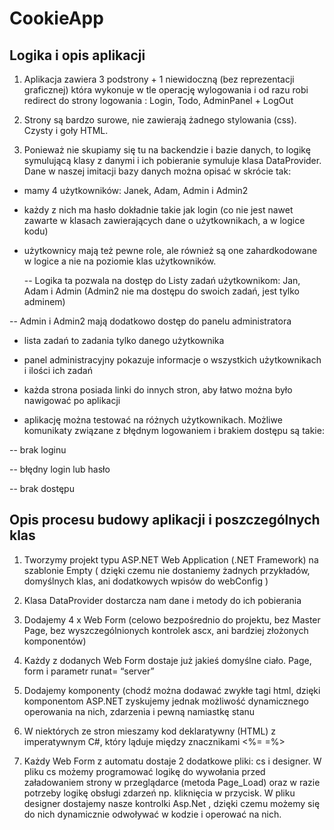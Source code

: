 # CookieApp

 ## Logika i opis aplikacji 

   

   

  1. Aplikacja zawiera 3 podstrony + 1 niewidoczną (bez reprezentacji graficznej) która wykonuje w tle operację wylogowania i od razu robi redirect do strony logowania : Login, Todo, AdminPanel  +  LogOut 

  2. Strony są bardzo surowe, nie zawierają żadnego stylowania (css). Czysty i goły HTML.  

  3. Ponieważ nie skupiamy się tu na backendzie i bazie danych, to logikę symulującą klasy z danymi i ich pobieranie symuluje klasa DataProvider. 
  Dane w naszej imitacji bazy danych można opisać w skrócie tak: 

  - mamy 4 użytkowników: Janek, Adam, Admin i Admin2 

  - każdy z nich ma hasło dokładnie takie jak login (co nie jest nawet zawarte w klasach zawierających dane o użytkownikach, a w logice kodu) 

  - użytkownicy mają też pewne role, ale również są one zahardkodowane w logice a nie na poziomie klas użytkowników.  

	-- Logika ta pozwala na dostęp do Listy zadań użytkownikom: Jan, Adam i Admin (Admin2 nie ma dostępu do swoich zadań, jest tylko adminem) 

  -- Admin i Admin2 mają dodatkowo dostęp do panelu administratora 

  - lista zadań to zadania tylko danego użytkownika 

  - panel administracyjny pokazuje informacje o wszystkich użytkownikach i ilości ich zadań 

  - każda strona posiada linki do innych stron, aby łatwo można było nawigować po aplikacji 

  - aplikację można testować na różnych użytkownikach. Możliwe komunikaty związane z błędnym logowaniem i brakiem dostępu są takie: 

  -- brak loginu 

  -- błędny login lub hasło 

  -- brak dostępu 

## Opis procesu budowy aplikacji i poszczególnych klas 

1. Tworzymy projekt typu ASP.NET Web Application (.NET Framework) na szablonie Empty ( dzięki czemu nie dostaniemy żadnych przykładów, domyślnych klas, ani dodatkowych wpisów do webConfig ) 

2. Klasa DataProvider dostarcza nam dane i metody do ich pobierania 

3. Dodajemy 4 x Web Form (celowo bezpośrednio do projektu, bez Master Page, bez wyszczególnionych kontrolek ascx, ani bardziej złożonych komponentów) 

4. Każdy z dodanych Web Form dostaje już jakieś domyślne ciało. Page, form i parametr runat= “server” 

5. Dodajemy komponenty (chodź można dodawać zwykłe tagi html, dzięki komponentom ASP.NET zyskujemy jednak możliwość dynamicznego operowania na nich, zdarzenia i pewną namiastkę stanu 

6. W niektórych ze stron mieszamy kod deklaratywny (HTML) z imperatywnym C#, który ląduje między znacznikami <%= =%> 

7. Każdy Web Form z automatu dostaje 2 dodatkowe pliki: cs i designer. W pliku cs możemy programować logikę do wywołania przed załadowaniem strony w przeglądarce (metoda Page_Load) oraz w razie potrzeby logikę obsługi zdarzeń np. kliknięcia w przycisk. W pliku designer dostajemy nasze kontrolki Asp.Net , dzięki czemu możemy się do nich dynamicznie odwoływać w kodzie i operować na nich. 
